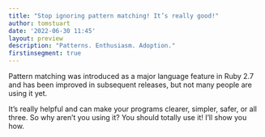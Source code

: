 ```yaml
---
title: "Stop ignoring pattern matching! It’s really good!"
author: tomstuart
date: '2022-06-30 11:45'
layout: preview
description: "Patterns. Enthusiasm. Adoption."
firstinsegment: true
---
```


Pattern matching was introduced as a major language feature in Ruby 2.7 and has been improved in subsequent releases, but not many people are using it yet.

It’s really helpful and can make your programs clearer, simpler, safer, or all three. So why aren’t you using it? You should totally use it! I’ll show you how.